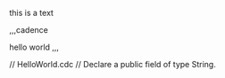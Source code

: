 this is a text

,,,cadence

hello world
,,,


// HelloWorld.cdc
// Declare a public field of type String.
